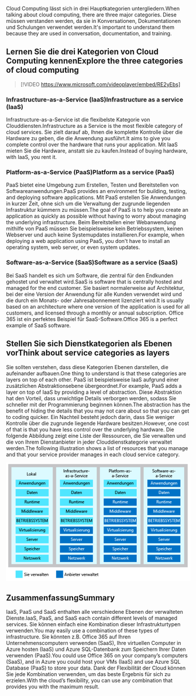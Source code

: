 <span data-ttu-id="9c6e2-101">Cloud Computing lässt sich in drei Hauptkategorien untergliedern.</span><span class="sxs-lookup"><span data-stu-id="9c6e2-101">When talking about cloud computing, there are three major categories.</span></span> <span data-ttu-id="9c6e2-102">Diese müssen verstanden werden, da sie in Konversationen, Dokumentationen und Schulungen verwendet werden.</span><span class="sxs-lookup"><span data-stu-id="9c6e2-102">It's important to understand them because they are used in conversation, documentation, and training.</span></span>

## <a name="explore-the-three-categories-of-cloud-computing"></a><span data-ttu-id="9c6e2-103">Lernen Sie die drei Kategorien von Cloud Computing kennen</span><span class="sxs-lookup"><span data-stu-id="9c6e2-103">Explore the three categories of cloud computing</span></span>

<!-- TODO: replace video link? -->

> [!VIDEO https://www.microsoft.com/videoplayer/embed/RE2yEbs]

### <a name="infrastructure-as-a-service-iaas"></a><span data-ttu-id="9c6e2-104">Infrastructure-as-a-Service (IaaS)</span><span class="sxs-lookup"><span data-stu-id="9c6e2-104">Infrastructure as a service (IaaS)</span></span>

<span data-ttu-id="9c6e2-105">Infrastructure-as-a-Service ist die flexibelste Kategorie von Clouddiensten.</span><span class="sxs-lookup"><span data-stu-id="9c6e2-105">Infrastructure as a Service is the most flexible category of cloud services.</span></span> <span data-ttu-id="9c6e2-106">Sie zielt darauf ab, Ihnen die komplette Kontrolle über die Hardware zu geben, die die Anwendung ausführt.</span><span class="sxs-lookup"><span data-stu-id="9c6e2-106">It aims to give you complete control over the hardware that runs your application.</span></span> <span data-ttu-id="9c6e2-107">Mit IaaS mieten Sie die Hardware, anstatt sie zu kaufen.</span><span class="sxs-lookup"><span data-stu-id="9c6e2-107">Instead of buying hardware, with IaaS, you rent it.</span></span>

### <a name="platform-as-a-service-paas"></a><span data-ttu-id="9c6e2-108">Platform-as-a-Service (PaaS)</span><span class="sxs-lookup"><span data-stu-id="9c6e2-108">Platform as a service (PaaS)</span></span>

<span data-ttu-id="9c6e2-109">PaaS bietet eine Umgebung zum Erstellen, Testen und Bereitstellen von Softwareanwendungen.</span><span class="sxs-lookup"><span data-stu-id="9c6e2-109">PaaS provides an environment for building, testing, and deploying software applications.</span></span> <span data-ttu-id="9c6e2-110">Mit PaaS erstellen Sie Anwendungen in kurzer Zeit, ohne sich um die Verwaltung der zugrunde liegenden Infrastruktur kümmern zu müssen.</span><span class="sxs-lookup"><span data-stu-id="9c6e2-110">The goal of PaaS is to help you create an application as quickly as possible without having to worry about managing the underlying infrastructure.</span></span> <span data-ttu-id="9c6e2-111">Beim Bereitstellen einer Webanwendung mithilfe von PaaS müssen Sie beispielsweise kein Betriebssystem, keinen Webserver und auch keine Systemupdates installieren.</span><span class="sxs-lookup"><span data-stu-id="9c6e2-111">For example, when deploying a web application using PaaS, you don't have to install an operating system, web server, or even system updates.</span></span>

### <a name="software-as-a-service-saas"></a><span data-ttu-id="9c6e2-112">Software-as-a-Service (SaaS)</span><span class="sxs-lookup"><span data-stu-id="9c6e2-112">Software as a service (SaaS)</span></span>

<span data-ttu-id="9c6e2-113">Bei SaaS handelt es sich um Software, die zentral für den Endkunden gehostet und verwaltet wird.</span><span class="sxs-lookup"><span data-stu-id="9c6e2-113">SaaS is software that is centrally hosted and managed for the end customer.</span></span> <span data-ttu-id="9c6e2-114">Sie basiert normalerweise auf Architektur, bei der eine Version der Anwendung für alle Kunden verwendet wird und die durch ein Monats- oder Jahresabonnement lizenziert wird.</span><span class="sxs-lookup"><span data-stu-id="9c6e2-114">It is usually based on an architecture where one version of the application is used for all customers, and licensed through a monthly or annual subscription.</span></span> <span data-ttu-id="9c6e2-115">Office 365 ist ein perfektes Beispiel für SaaS-Software.</span><span class="sxs-lookup"><span data-stu-id="9c6e2-115">Office 365 is a perfect example of SaaS software.</span></span>

## <a name="think-about-service-categories-as-layers"></a><span data-ttu-id="9c6e2-116">Stellen Sie sich Dienstkategorien als Ebenen vor</span><span class="sxs-lookup"><span data-stu-id="9c6e2-116">Think about service categories as layers</span></span>

<span data-ttu-id="9c6e2-117">Sie sollten verstehen, dass diese Kategorien Ebenen darstellen, die aufeinander aufbauen.</span><span class="sxs-lookup"><span data-stu-id="9c6e2-117">One thing to understand is that these categories are layers on top of each other.</span></span> <span data-ttu-id="9c6e2-118">PaaS ist beispielsweise IaaS aufgrund einer zusätzlichen Abstraktionsebene übergeordnet.</span><span class="sxs-lookup"><span data-stu-id="9c6e2-118">For example, PaaS adds a layer on top of IaaS by providing a level of abstraction.</span></span> <span data-ttu-id="9c6e2-119">Diese Abstraktion hat den Vorteil, dass unwichtige Details verborgen werden, sodass Sie schneller mit der Programmierung beginnen können.</span><span class="sxs-lookup"><span data-stu-id="9c6e2-119">The abstraction has the benefit of hiding the details that you may not care about so that you can get to coding quicker.</span></span> <span data-ttu-id="9c6e2-120">Ein Nachteil besteht jedoch darin, dass Sie weniger Kontrolle über die zugrunde liegende Hardware besitzen.</span><span class="sxs-lookup"><span data-stu-id="9c6e2-120">However, one cost of that is that you have less control over the underlying hardware.</span></span> <span data-ttu-id="9c6e2-121">Die folgende Abbildung zeigt eine Liste der Ressourcen, die Sie verwalten und die von Ihrem Dienstanbieter in jeder Clouddienstkategorie verwaltet werden.</span><span class="sxs-lookup"><span data-stu-id="9c6e2-121">The following illustration shows a list of resources that you manage and that your service provider manages in each cloud service category.</span></span>

![Eine Abbildung zeigt die Abstraktionsebene in jeder Clouddienstkategorie.](../media/5-layer-diagram.png)

## <a name="summary"></a><span data-ttu-id="9c6e2-123">Zusammenfassung</span><span class="sxs-lookup"><span data-stu-id="9c6e2-123">Summary</span></span>

<span data-ttu-id="9c6e2-124">IaaS, PaaS und SaaS enthalten alle verschiedene Ebenen der verwalteten Dienste.</span><span class="sxs-lookup"><span data-stu-id="9c6e2-124">IaaS, PaaS, and SaaS each contain different levels of managed services.</span></span> <span data-ttu-id="9c6e2-125">Sie können einfach eine Kombination dieser Infrastrukturtypen verwenden.</span><span class="sxs-lookup"><span data-stu-id="9c6e2-125">You may easily use a combination of these types of infrastructure.</span></span> <span data-ttu-id="9c6e2-126">Sie könnten z.B. Office 365 auf Ihren Unternehmenscomputern verwenden (SaaS), Ihre virtuellen Computer in Azure hosten (IaaS) und Azure SQL-Datenbank zum Speichern Ihrer Daten verwenden (PaaS).</span><span class="sxs-lookup"><span data-stu-id="9c6e2-126">You could use Office 365 on your company’s computers (SaaS), and in Azure you could host your VMs (IaaS) and use Azure SQL Database (PaaS) to store your data.</span></span> <span data-ttu-id="9c6e2-127">Dank der Flexibilität der Cloud können Sie jede Kombination verwenden, um das beste Ergebnis für sich zu erzielen.</span><span class="sxs-lookup"><span data-stu-id="9c6e2-127">With the cloud’s flexibility, you can use any combination that provides you with the maximum result.</span></span>
